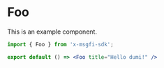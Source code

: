 # Foo

This is an example component.

```jsx
import { Foo } from 'x-msgfi-sdk';

export default () => <Foo title="Hello dumi!" />
```

